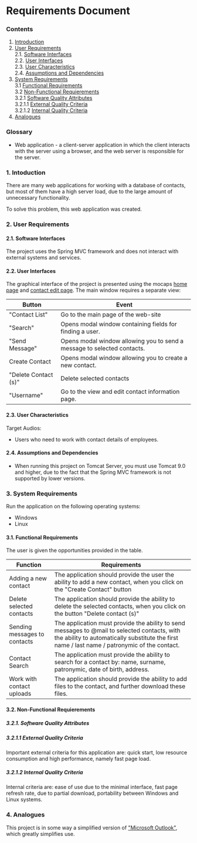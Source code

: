 # Requirements Document
### Contents
1. [Introduction](#1)
2. [User Requirements](#2) <br>
  2.1. [Software Interfaces](#2.1) <br>
  2.2. [User Interfaces](#2.2) <br>
  2.3. [User Characteristics](#2.3) <br>
  2.4. [Assumptions and Dependencies](#2.4) <br>
3. [System Requirements](#3.) <br>
  3.1 [Functional Requirements](#3.1) <br>
  3.2 [Non-Functional Requierements](#3.2) <br>
    3.2.1 [Software Quality Attributes](#3.2.1) <br>
    3.2.1.1 [External Quality Criteria](#3.2.1.1) <br>
    3.2.1.2 [Internal Quality Criteria](#3.2.1.2) <br>
4. [Analogues](#4) <br>

### Glossary
* Web application - a client-server application in which the client interacts with the server using a browser, and the web server is responsible for the server.

### 1\. Intoduction <a name="1"></a>
There are many web applications for working with a database of contacts, but most of them have a high server load, due to the large amount of unnecessary functionality.

To solve this problem, this web application was created.

### 2\. User Requirements <a name="2"></a>
#### 2.1\. Software Interfaces <a name="2.1"></a>
The project uses the Spring MVC framework and does not interact with external systems and services.
#### 2.2\. User Interfaces <a name="2.2"></a>
The graphical interface of the project is presented using the mocaps [home page](https://raw.githubusercontent.com/evgenyv13/TRiTPO/master/LR2/ContactBook/docs/Project%20Documentation/mockups/mainpage.png) and [contact edit page](https://raw.githubusercontent.com/evgenyv13/TRiTPO/master/LR2/ContactBook/docs/Project%20Documentation/mockups/editpage.png).
The main window requires a separate view:

Button | Event
--- | ---
"Contact List" | Go to the main page of the web-site
"Search" | Opens modal window containing fields for finding a user.
"Send Message" | Opens modal window allowing you to send a message to selected contacts.
Create Contact | Opens modal window allowing you to create a new contact.
"Delete Contact (s)" | Delete selected contacts
"Username" | Go to the view and edit contact information page.

#### 2.3\. User Characteristics <a name="2.3"></a>
Target Audios:
* Users who need to work with contact details of employees.
#### 2.4\. Assumptions and Dependencies <a name="2.4"></a>
* When running this project on Tomcat Server, you must use Tomcat 9.0 and higher, due to the fact that the Spring MVC framework is not supported by lower versions.
### 3\. System Requirements <a name="3"></a>
Run the application on the following operating systems:
* Windows
* Linux
#### 3.1\. Functional Requirements <a name="3.1"></a>
The user is given the opportunities provided in the table.

Function | Requirements
--- | ---
Adding a new contact | The application should provide the user the ability to add a new contact, when you click on the "Create Contact" button
Delete selected contacts | The application should provide the ability to delete the selected contacts, when you click on the button "Delete contact (s)"
Sending messages to contacts | The application must provide the ability to send messages to @mail to selected contacts, with the ability to automatically substitute the first name / last name / patronymic of the contact.
Contact Search | The application must provide the ability to search for a contact by: name, surname, patronymic, date of birth, address.
Work with contact uploads | The application should provide the ability to add files to the contact, and further download these files.

#### 3.2\. Non-Functional Requierements <a name="3.2"></a>
##### 3.2.1\. Software Quality Attributes <a name="3.2.1"></a>
##### 3.2.1.1 External Quality Criteria <a name="3.2.1.1"></a>
Important external criteria for this application are: quick start, low resource consumption and high performance, namely fast page load.
##### 3.2.1.2 Internal Quality Criteria <a name="3.2.1.2"></a>
Internal criteria are: ease of use due to the minimal interface, fast page refresh rate, due to partial download, portability between Windows and Linux systems.
### 4\. Analogues <a name="4"></a>
This project is in some way a simplified version of ["Microsoft Outlook"](https://account.microsoft.com/account/outlook), which greatly simplifies use.
